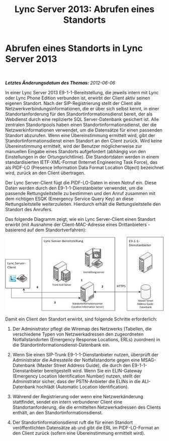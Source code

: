 ﻿---
title: 'Lync Server 2013: Abrufen eines Standorts'
TOCTitle: Abrufen eines Standorts
ms:assetid: 9bf069aa-d240-4d95-be3a-e795537f8e70
ms:mtpsurl: https://technet.microsoft.com/de-de/library/JJ205110(v=OCS.15)
ms:contentKeyID: 49294881
ms.date: 05/19/2016
mtps_version: v=OCS.15
ms.translationtype: HT
---

# Abrufen eines Standorts in Lync Server 2013

 

_**Letztes Änderungsdatum des Themas:** 2012-06-06_

In einer Lync Server 2013 E9-1-1-Bereitstellung, die jeweils intern mit Lync oder Lync Phone Edition verbunden ist, erwirbt der Client aktiv seinen eigenen Standort. Nach der SIP-Registrierung stellt der Client alle Netzwerkverbindungsinformationen, die er über sich selbst kennt, in einer Standortanforderung für den Standortinformationsdienst bereit, der als Webdienst durch eine replizierte SQL Server-Datenbank gesichert ist. Alle zentralen Standortpools haben einen Standortinformationsdienst, der die Netzwerkinformationen verwendet, um die Datensätze für einen passenden Standort abzurufen. Wenn eine Übereinstimmung ermittelt wird, gibt der Standortinformationsdienst einen Standort an den Client zurück. Wird keine Übereinstimmung ermittelt, wird der Benutzer möglicherweise zur manuellen Eingabe eines Standorts aufgefordert (abhängig von den Einstellungen in der Ortungsrichtlinie). Die Standortdaten werden in einem standardisierten IETF-XML-Format (Internet Engineering Task Force), das als PIDF-LO (Presence Information Data Format Location Object) bezeichnet wird, zurück an den Client übertragen.

Der Lync Server-Client fügt die PIDF-LO-Daten in einen Notruf ein. Diese Daten werden durch den E9-1-1-Dienstanbieter verwendet, um die passende Rettungsleitstelle zu bestimmen und den Anruf zusammen mit dem richtigen ESQK (Emergency Service Query Key) an diese Rettungsleitstelle weiterzuleiten. Hierdurch erhält die Rettungsleitstelle den Standort des Anrufers.

Das folgende Diagramm zeigt, wie ein Lync Server-Client einen Standort erwirbt (mit Ausnahme der Client-MAC-Adresse eines Drittanbieters - basierend auf dem Standortverfahren):

![Beschreibung des Abrufs eines Standorts durch einen Client (Diagramm)](images/JJ205110.4438f5fc-f1b2-444b-8565-09035363ed43(OCS.15).jpg "Beschreibung des Abrufs eines Standorts durch einen Client (Diagramm)")

Damit ein Client den Standort erwirbt, sind folgende Schritte erforderlich:

1.  Der Administrator pflegt die Wiremap des Netzwerks (Tabellen, die verschiedene Typen von Netzwerkadressen den zugeordneten Notfallstandorten (Emergency Response Locations, ERLs) zuordnen) in die Standortinformationsdienst-Datenbank ein.

2.  Wenn Sie einen SIP-Trunk E9-1-1-Dienstanbieter nutzen, überprüft der Administrator die Adressteile der Notfallstandorte gegen eine MSAG-Datenbank (Master Street Address Guide), die durch den E9-1-1-Dienstanbieter bereitgestellt wird. Wenn Sie ein ELIN-Gateway (Emergency Location Identification Number) nutzen, stellt der Administrator sicher, dass der PSTN-Anbieter die ELINs in die ALI-Datenbank hochlädt (Automatic Location Identification).

3.  Während der Registrierung oder wenn eine Netzwerkänderung stattfindet, sendet ein intern verbundener Client eine Standortanforderung, die die ermittelten Netzwerkadressen des Clients enthält, an den Standortinformationsdienst.

4.  Der Standortinformationsdienst ruft die für einen Standort veröffentlichten Datensätze ab und gibt die ERL im PIDF-LO-Format an den Client zurück (sofern eine Übereinstimmung ermittelt wird).

